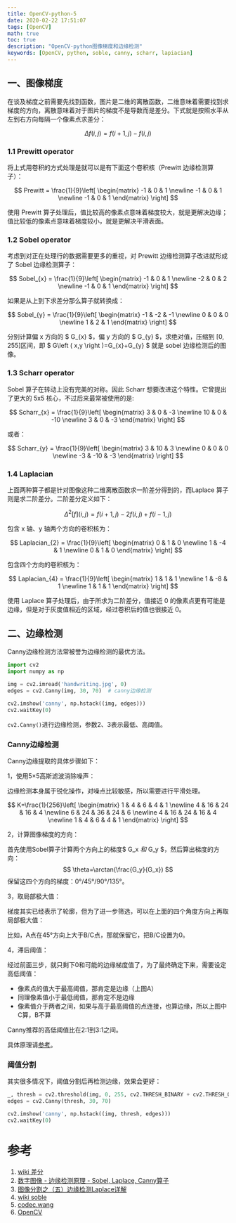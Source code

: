 ```yaml
---
title: OpenCV-python-5
date: 2020-02-22 17:51:07
tags: [OpenCV]
math: true
toc: true
description: "OpenCV-python图像梯度和边缘检测"
keywords: [OpenCV, python, soble, canny, scharr, lapiacian]
---
```


## 一、图像梯度

在谈及梯度之前需要先找到函数，图片是二维的离散函数，二维意味着需要找到求梯度的方向，离散意味着对于图片的梯度不是导数而是差分。下式就是按照水平从左到右方向每隔一个像素点求差分：

$$ \Delta f\left ( i,j \right )=f\left ( i+1,j \right )-f\left ( i,j \right ) $$

### 1.1 Prewitt operator

将上式用卷积的方式处理是就可以是有下面这个卷积核（Prewitt 边缘检测算子）：

$$ Prewitt = \frac{1}{9}\left[ \begin{matrix} -1 & 0 & 1 \newline -1 & 0 & 1 \newline -1 & 0 & 1 \end{matrix} \right] $$

使用 Prewitt 算子处理后，值比较高的像素点意味着梯度较大，就是更解决边缘；值比较低的像素点意味着梯度较小，就是更解决平滑表面。

### 1.2 Sobel operator

考虑到对正在处理行的数据需要更多的重视，对 Prewitt 边缘检测算子改进就形成了 Sobel 边缘检测算子：

$$ Sobel_{x} = \frac{1}{9}\left[ \begin{matrix} -1 & 0 & 1 \newline -2 & 0 & 2 \newline -1 & 0 & 1 \end{matrix} \right] $$

如果是从上到下求差分那么算子就转换成：

$$ Sobel_{y} = \frac{1}{9}\left[ \begin{matrix} -1 & -2 & -1 \newline 0 & 0 & 0 \newline 1 & 2 & 1 \end{matrix} \right] $$

分别计算偏 x 方向的 $ G_{x} $，偏 y 方向的  $ G_{y} $，求绝对值，压缩到 [0, 255]区间，即 $ G\left ( x,y \right )=G_{x}+G_{y} $ 就是 sobel 边缘检测后的图像。

### 1.3 Scharr operator

Sobel 算子在转动上没有完美的对称。因此 Scharr 想要改进这个特性。它曾提出了更大的 5x5 核心，不过后来最常被使用的是:

$$ Scharr_{x} = \frac{1}{9}\left[ \begin{matrix} 3 & 0 & -3 \newline 10 & 0 & -10 \newline 3 & 0 & -3 \end{matrix} \right] $$

或者：

$$ Scharr_{y} = \frac{1}{9}\left[ \begin{matrix} 3 & 10 & 3 \newline 0 & 0 & 0 \newline -3 & -10 & -3 \end{matrix} \right] $$

### 1.4 Laplacian

上面两种算子都是针对图像这种二维离散函数求一阶差分得到的，而Laplace 算子则是求二阶差分。二阶差分定义如下：

$$ \Delta^{2} \left [f  \right ]\left ( i, j \right )=f\left ( i+1, j \right )-2f\left ( i, j \right )+f\left ( i-1, j \right ) $$

包含 x 轴、y 轴两个方向的卷积核为：

$$ Laplacian_{2} = \frac{1}{9}\left[ \begin{matrix} 0 & 1 & 0 \newline 1 & -4 & 1 \newline 0 & 1 & 0 \end{matrix} \right] $$

包含四个方向的卷积核为：

$$ Laplacian_{4} = \frac{1}{9}\left[ \begin{matrix} 1 & 1 & 1 \newline 1 & -8 & 1 \newline 1 & 1 & 1 \end{matrix} \right] $$

使用 Laplace 算子处理后，由于所求为二阶差分，值接近 0 的像素点更有可能是边缘，但是对于灰度值相近的区域，经过卷积后的值也很接近 0。

## 二、边缘检测

Canny边缘检测方法常被誉为边缘检测的最优方法。

```python
import cv2
import numpy as np

img = cv2.imread('handwriting.jpg', 0)
edges = cv2.Canny(img, 30, 70)  # canny边缘检测

cv2.imshow('canny', np.hstack((img, edges)))
cv2.waitKey(0)
```

`cv2.Canny()`进行边缘检测，参数2、3表示最低、高阈值。

### Canny边缘检测

Canny边缘提取的具体步骤如下：

1，使用5×5高斯滤波消除噪声：

边缘检测本身属于锐化操作，对噪点比较敏感，所以需要进行平滑处理。

$$ K=\frac{1}{256}\left[ \begin{matrix} 1 & 4 & 6 & 4 & 1 \newline 4 & 16 & 24 & 16 & 4 \newline 6 & 24 & 36 & 24 & 6 \newline 4 & 16 & 24 & 16 & 4 \newline 1 & 4 & 6 & 4 & 1 \end{matrix} \right] $$ 

2，计算图像梯度的方向：

首先使用Sobel算子计算两个方向上的梯度$ G_x $和$ G_y $，然后算出梯度的方向： $$ \theta=\arctan(\frac{G_y}{G_x}) $$ 保留这四个方向的梯度：0°/45°/90°/135°。

3，取局部极大值：

梯度其实已经表示了轮廓，但为了进一步筛选，可以在上面的四个角度方向上再取局部极大值：

比如，A点在45°方向上大于B/C点，那就保留它，把B/C设置为0。

4，滞后阈值：

经过前面三步，就只剩下0和可能的边缘梯度值了，为了最终确定下来，需要设定高低阈值：

- 像素点的值大于最高阈值，那肯定是边缘（上图A）
- 同理像素值小于最低阈值，那肯定不是边缘
- 像素值介于两者之间，如果与高于最高阈值的点连接，也算边缘，所以上图中C算，B不算

Canny推荐的高低阈值比在2:1到3:1之间。

具体原理请[参考](http://codec.wang/opencv-python-edge-detection/)。

### 阈值分割

其实很多情况下，阈值分割后再检测边缘，效果会更好：

```python
_, thresh = cv2.threshold(img, 0, 255, cv2.THRESH_BINARY + cv2.THRESH_OTSU)
edges = cv2.Canny(thresh, 30, 70)

cv2.imshow('canny', np.hstack((img, thresh, edges)))
cv2.waitKey(0)
```


# 参考

1. [wiki 差分](https://zh.wikipedia.org/wiki/差分)
2. [数字图像 - 边缘检测原理 - Sobel, Laplace, Canny算子](https://www.jianshu.com/p/2334bee37de5)
3. [图像分割之（五）边缘检测Laplace详解](https://blog.csdn.net/zhougynui/article/details/78837198)
4. [wiki soble](https://zh.wikipedia.org/wiki/索貝爾算子)
5. [codec.wang](http://codec.wang/opencv-python-edge-detection/)
6. [OpenCV](https://docs.opencv.org/master/d4/d86/group__imgproc__filter.html#gaa13106761eedf14798f37aa2d60404c9)

